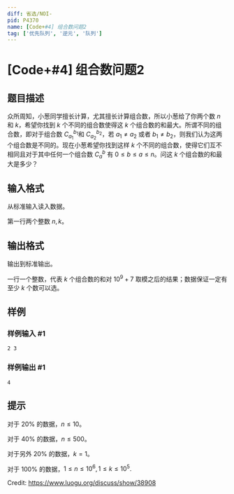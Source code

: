 ```yaml
---
diff: 省选/NOI-
pid: P4370
name: [Code+#4] 组合数问题2
tag: ['优先队列', '逆元', '队列']
---
```

# [Code+#4] 组合数问题2
## 题目描述

众所周知，小葱同学擅长计算，尤其擅长计算组合数，所以小葱给了你两个数 $n$ 和 $k$，希望你找到 $k$ 个不同的组合数使得这 $k$ 个组合数的和最大。所谓不同的组合数，即对于组合数 $C_{a_1}^{b_1}$​​​ 和 $C_{a_2}^{b_2}$，若 $a_1\neq a_2$ 或者 $b_1\neq b_2$​​，则我们认为这两个组合数是不同的。现在小葱希望你找到这样 $k$ 个不同的组合数，使得它们互不相同且对于其中任何一个组合数 $C_a^b$ 有 $0\leq b\leq a\leq n$。问这 $k$ 个组合数的和最大是多少？
## 输入格式

从标准输入读入数据。

第一行两个整数 $n,k$。

## 输出格式

输出到标准输出。

一行一个整数，代表 $k$ 个组合数的和对 $10^9+7$ 取模之后的结果；数据保证一定有至少 $k$ 个数可以选。

## 样例

### 样例输入 #1
```
2 3
```
### 样例输出 #1
```
4
```
## 提示

对于 $20\%$ 的数据，$n\leq 10$。

对于 $40\%$ 的数据，$n\leq 500$。

对于另外 $20\%$ 的数据，$k=1$。

对于 $100\%$ 的数据，$1\leq n\leq 10^6,1\leq k\leq 10^5.$

Credit: https://www.luogu.org/discuss/show/38908
